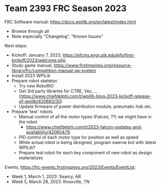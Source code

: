 Team 2393 FRC Season 2023
=========================

FRC Software manual: https://docs.wpilib.org/en/latest/index.html
  * Browse through all
  * Note expecially "Changelog", "Known Issues"
 
Next steps:
  * Kickoff: January 7, 2023, https://efcms.engr.utk.edu/efp/first-kickoff/2023/welcome.php
  * Study game manual, https://www.firstinspires.org/resource-library/frc/competition-manual-qa-system
  * Install 2023 WPILib
  * Prepare robot skeleton
    * Try new RoboRIO
    * Get 3rd party libraries for CTRE, Vec, ... (https://www.chiefdelphi.com/t/wpilib-blog-2023-kickoff-release-of-wpilib/420683/30)
    * Update firmware of power distribution module, pneumatic hub etc.
  * Prepare 'test' robots
    * Manual control of all the motor types (Falcon, ??) we might have in the robot
      * https://www.chiefdelphi.com/t/2023-falcon-updates-and-availability/420604/15
    * PID control of each motor type for position as well as speed
    * While actual robot is being designed, program swerve bot with latest WPILib?
    * Prepare test robot for each key component of new robot as design materializes

Events, https://frc-events.firstinspires.org/2023/Events/EventList:
 * Week 1, March 1, 2023: Searcy, AR
 * Week 5, March 29, 2023: Knoxville, TN  
